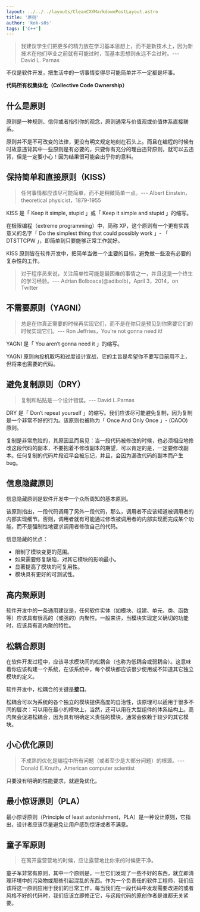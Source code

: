 ```yaml
---
layout: ../../../layouts/CleanCXXMarkdownPostLayout.astro
title: '原则'
author: 'kok-s0s'
tags: ['C++']
---
```


> 我建议学生们把更多的精力放在学习基本思想上，而不是新技术上，因为新技术在他们毕业之前就有可能过时，而基本思想则永远不会过时。--- David L. Parnas

不仅是软件开发，把生活中的一切事情变得尽可能简单并不一定都是坏事。

**代码所有权集体化（Collective Code Ownership）**

## 什么是原则

原则是一种规则、信仰或者指引你的观念，原则通常与价值观或价值体系直接联系。

原则并不是不可改变的法律，更没有明文规定地刻在石头上。而且在编程的时候有时故意违背其中一些原则是有必要的，只要你有充分的理由违背原则，就可以去违背，但是一定要小心！因为结果很可能会出乎你的意料。

## 保持简单和直接原则（KISS）

> 任何事情都应该尽可能简单，而不是稍微简单一点。--- Albert Einstein，theoretical physicist，1879-1955

KISS 是「 Keep it simple, stupid 」或「 Keep it simple and stupid 」的缩写。

在极限编程（extreme programming）中，简称 XP，这个原则有一个更有实践意义的名字「 Do the simplest thing that could possibly work 」- 「 DTSTTCPW 」，即简单到只要能够正常工作就好。

KISS 原则皆在软件开发中，把简单当做一个主要的目标，避免做一些没有必要的复杂性的工作。

> 对于程序员来说，关注简单性可能是最困难的事情之一，并且这是一个终生的学习经验。--- Adrian Bolboaca(@adibolb)，April 3，2014，on Twitter

## 不需要原则（YAGNI）

> 总是在你真正需要的时候再实现它们，而不是在你只是预见到你需要它们的时候实现它们。--- Ron Jeffries，You‘re not gonna need it!

YAGNI 是「 You aren‘t gonna need it 」的缩写。

YAGNI 原则向投机取巧和过度设计宣战，它的主旨是希望你不要写目前用不上，但将来也需要的代码。

## 避免复制原则（DRY）

> 复制和粘贴是一个设计错误。--- David L.Parnas

DRY 是「 Don‘t repeat yourself 」的缩写。我们应该尽可能避免复制，因为复制是一个非常不好的行为。该原则也被称为「 Once And Only Once 」- (OAOO) 原则。

复制是非常危险的，其原因显而易见：当一段代码被修改的时候，也必须相应地修改这段代码的副本，不要抱着不修改副本的期望，可以肯定的是，一定要修改副本。任何复制的代码片段迟早会被忘记，并且，会因为漏改代码的副本而产生 bug。

## 信息隐藏原则

信息隐藏原则是软件开发中一个众所周知的基本原则。

该原则指出，一段代码调用了另外一段代码，那么，调用者不应该知道被调用者的内部实现细节。否则，调用者就有可能通过修改被调用者的内部实现而完成某个功能，而不是强制性地要求调用者修改自己的代码。

信息隐藏的优点：

- 限制了模块变更的范围。
- 如果需要修复缺陷，对其它模块的影响最小。
- 显著提高了模块的可复用性。
- 模块具有更好的可测试性。

## 高内聚原则

软件开发中的一条通用建议是，任何软件实体（如模块、组建、单元、类、函数等）应该具有很高的（或强的）内聚性。一般来讲，当模块实现定义确切的功能时，应该具有高内聚的特性。

## 松耦合原则

在软件开发过程中，应该寻求模块间的松耦合（也称为低耦合或弱耦合）。这意味着你应该构建一个系统，在该系统中，每个模块都应该很少使用或不知道其它独立模块的定义。

软件开发中，松耦合的关键是**接口**。

松耦合可以为系统的各个独立的模块提供高度的自治性，该原理可以适用于很多不同的层次：可以用在最小的模块上，当然，还可以用在大型组件的体系结构上。高内聚会促进松耦合，因为具有明确定义责任的模块，通常会依赖于较少的其它模块。

## 小心优化原则

> 不成熟的优化是编程中所有问题（或者至少是大部分问题）的根源。--- Donald E.Knuth，American computer scientist

只要没有明确的性能要求，就避免优化。

## 最小惊讶原则（PLA）

最小惊讶原则（Principle of least astonishment，PLA）是一种设计原则，它指出，设计者应该尽量避免让用户感到惊讶或者不满意。

## 童子军原则

> 在离开露营营地的时候，应让露营地比你来的时候更干净。

童子军非常有原则，其中一个原则是，一旦它们发现了一些不好的东西，就立即清理环境中的污染物或那些引起混乱的东西。作为一个负责任的软件工程师，我们应该将这一原则应用于我们的日常工作，每当我们在一段代码中发现需要改进的或者风格不好的代码时，我们应该立即修正它，与这段代码的原创作者是谁都无关紧要。
